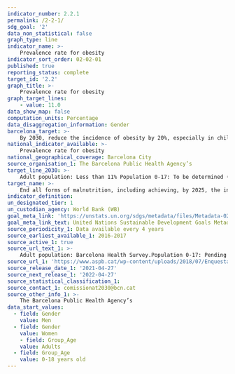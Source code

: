 ```yaml
---
indicator_number: 2.2.1
permalink: /2-2-1/
sdg_goal: '2'
data_non_statistical: false
graph_type: line
indicator_name: >-
    Prevalence rate for obesity
indicator_sort_order: 02-02-01
published: true
reporting_status: complete
target_id: '2.2'
graph_title: >-
    Prevalence rate for obesity
graph_target_lines:
    - value: 11.0
data_show_map: false
computation_units: Percentage
data_disaggregation_information: Gender
barcelona_target: >-
    By 2030, reduce the incidence of obesity by 20%, especially in children
national_indicator_available: >-
    Prevalence rate for obesity
national_geographical_coverage: Barcelona City 
source_organisation_1: The Barcelona Public Health Agency’s 
target_line_2030: >-
    Adult population: Less than 11% Population 0-17: To be determined (as yet, there is no sufficiently systematic indicator to measure the incidence of obesity in this age group. We are working on it)
target_name: >-
    End all forms of malnutrition, including achieving, by 2025, the internationally agreed targets concerning stunting and wasting in children under the age of 5, and address the nutritional needs of adolescent girls, pregnant and lactating women, and older persons
indicator_definition:
un_designated_tier: 1
un_custodian_agency: World Bank (WB)
goal_meta_link: 'https://unstats.un.org/sdgs/metadata/files/Metadata-02-02-01.pdf'
goal_meta_link_text: United Nations Sustainable Development Goals Metadata (pdf 894kB)
source_periodicity_1: Data available every 4 years
source_earliest_available_1: 2016-2017
source_active_1: true
source_url_text_1: >-
    Adult population: Barcelona Health Survey.Population 0-17: Pending data
source_url_1: 'https://www.aspb.cat/wp-content/uploads/2018/07/Enquesta-salut-Barcelona-2016-17.pdf'
source_release_date_1: '2021-04-27'
source_next_release_1: '2022-04-27'
source_statistical_classification_1: 
source_contact_1: comissionat2030@bcn.cat
source_other_info_1: >-
    The Barcelona Public Health Agency’s 
data_start_values:
  - field: Gender
    value: Men
  - field: Gender
    value: Women
    - field: Group_Age
    value: Adults
  - field: Group_Age
    value: 0-18 years old
---
```

